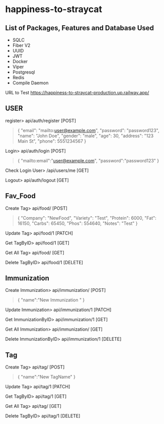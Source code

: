 ﻿# happiness-to-straycat

## List of Packages, Features and Database Used

- SQLC 
- Fiber V2
- UUID
- JWT
- Docker
- Viper
- Postgresql
- Redis
- Compile Daemon

URL to Test https://happiness-to-straycat-production.up.railway.app/

## USER 

register> api/auth/register [POST]

>{
  "email": "mailto:user@example.com",
  "password": "password123",
  "name": "John Doe",
  "gender": "male",
  "age": 30,
  "address": "123 Main St",
  "phone": 5551234567
}

Login> api/auth/login [POST]

>{
  "mailto:email":"user@example.com",
  "password":"password123"
}

Check Login User> /api/users/me [GET]

Logout> api/auth/logout [GET]

## Fav_Food

Create Tag> api/food/ [POST]

>{
    "Company": "NewFood",
    "Variety": "Test",
    "Protein": 6000,
    "Fat": 16150,
    "Carbs": 65450,
    "Phos": 554640,
    "Notes": "Test"
}

Update Tag> api/food/1 [PATCH]

Get TagByID> api/food/1 [GET]

Get All Tag> api/food/ [GET]

Delete TagByID> api/food/1 [DELETE]

## Immunization

Create Immunization> api/immunization/ [POST]

>{
  "name":"New Immunization "
}

Update Immunization> api/immunization/1 [PATCH]

Get ImmunizationByID> api/immunization/1 [GET]

Get All Immunization> api/immunization/ [GET]

Delete ImmunizationByID> api/immunization/1 [DELETE]

## Tag

Create Tag> api/tag/ [POST]

>{
  "name":"New TagName"
}


Update Tag> api/tag/1 [PATCH]

Get TagByID> api/tag/1 [GET]

Get All Tag> api/tag/ [GET]

Delete TagByID> api/tag/1 [DELETE]
